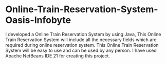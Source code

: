 # Online-Train-Reservation-System-Oasis-Infobyte
I developed a Online Train Reservation System by using Java, This Online Train Reservation System will include all the necessary fields which are required during online reservation system. This Online Train Reservation System will be easy to use and can be used by any person. I have used Apache NetBeans IDE 21 for creating this project.
